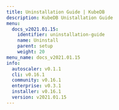 ```yaml
---
title: Uninstallation Guide | KubeDB
description: KubeDB Unistallation Guide
menu:
  docs_v2021.01.15:
    identifier: uninstallation-guide
    name: Uninstall
    parent: setup
    weight: 20
menu_name: docs_v2021.01.15
info:
  autoscaler: v0.1.1
  cli: v0.16.1
  community: v0.16.1
  enterprise: v0.3.1
  installer: v0.16.1
  version: v2021.01.15
---
```


